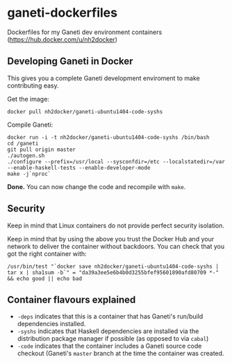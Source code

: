 ganeti-dockerfiles
==================

Dockerfiles for my Ganeti dev environment containers (https://hub.docker.com/u/nh2docker)


Developing Ganeti in Docker
---------------------------

This gives you a complete Ganeti development enviroment to make contributing easy.

Get the image:

```shell
docker pull nh2docker/ganeti-ubuntu1404-code-syshs
```

Compile Ganeti:

```shell
docker run -i -t nh2docker/ganeti-ubuntu1404-code-syshs /bin/bash
cd /ganeti
git pull origin master
./autogen.sh
./configure --prefix=/usr/local --sysconfdir=/etc --localstatedir=/var --enable-haskell-tests --enable-developer-mode
make -j`nproc`
```

**Done.** You can now change the code and recompile with `make`.


Security
--------

Keep in mind that Linux containers do not provide perfect security isolation.

Keep in mind that by using the above you trust the Docker Hub and your network to deliver the container without backdoors.
You can check that you got the right container with:

```shell
/usr/bin/test "`docker save nh2docker/ganeti-ubuntu1404-code-syshs | tar x | sha1sum -b`" = "da39a3ee5e6b4b0d3255bfef95601890afd80709 *-" && echo good || echo bad
```

Container flavours explained
----------------------------

* `-deps` indicates that this is a container that has Ganeti's run/build dependencies installed.
* `-syshs` indicates that Haskell dependencies are installed via the distribution package manager if possible (as opposed to via `cabal`)
* `-code` indicates that the container includes a Ganeti source code checkout (Ganeti's `master` branch at the time the container was created.
